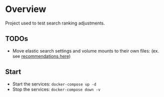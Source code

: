 # Overview

Project used to test search ranking adjustments.

## TODOs
- Move elastic search settings and volume mounts to their own files: (ex. see [recommendations here](https://www.elastic.co/guide/en/elastic-stack-get-started/current/get-started-stack-docker.html#load-settings-file))

## Start

- Start the services: `docker-compose up -d`
- Stop the services: `docker-compose down -v`
